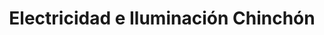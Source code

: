 ---
title: "Electricidad e Iluminación Chinchón"
url: /chinchon/electricidad-e-iluminacion-chinchon/
shop: electrónica
---